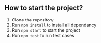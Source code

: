 ## How to start the project?
1. Clone the repository
2. Run `npm install` to install all dependancy
3. Run `npm start` to start the project 
4. Run `npm test` to run test cases